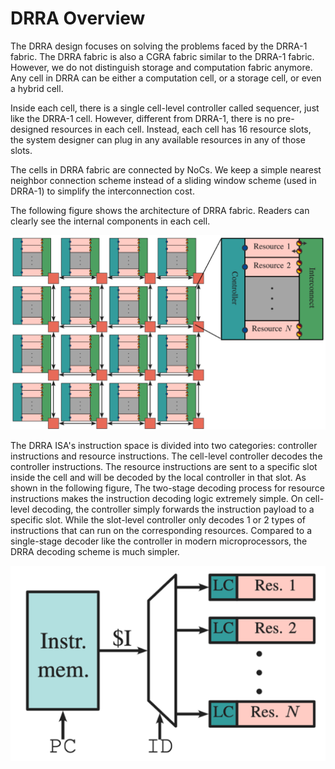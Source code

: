 # DRRA Overview

The DRRA design focuses on solving the problems faced by the DRRA-1 fabric. The DRRA fabric is also a CGRA fabric similar to the DRRA-1 fabric. However, we do not distinguish storage and computation fabric anymore. Any cell in DRRA can be either a computation cell, or a storage cell, or even a hybrid cell.

Inside each cell, there is a single cell-level controller called sequencer, just like the DRRA-1 cell. However, different from DRRA-1, there is no pre-designed resources in each cell. Instead, each cell has 16 resource slots, the system designer can plug in any available resources in any of those slots.

The cells in DRRA fabric are connected by NoCs. We keep a simple nearest neighbor connection scheme instead of a sliding window scheme (used in DRRA-1) to simplify the interconnection cost.

The following figure shows the architecture of DRRA fabric. Readers can clearly see the internal components in each cell.

![DRRA Fabric](./Overview/DRRA_Fabric.png)

The DRRA ISA's instruction space is divided into two categories: controller instructions and resource instructions. The cell-level controller decodes the controller instructions. The resource instructions are sent to a specific slot inside the cell and will be decoded by the local controller in that slot. As shown in the following figure, The two-stage decoding process for resource instructions makes the instruction decoding logic extremely simple. On cell-level decoding, the controller simply forwards the instruction payload to a specific slot. While the slot-level controller only decodes 1 or 2 types of instructions that can run on the corresponding resources. Compared to a single-stage decoder like the controller in modern microprocessors, the DRRA decoding scheme is much simpler.

![DRRA Instruction Decoding](./Overview/DRRA_Decoding.png)
